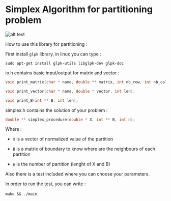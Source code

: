 # Simplex Algorithm for partitioning problem

![alt text](https://github.com/TimeEngineer/simplex/blob/master/partitioning.png "image")

How to use this library for partitioning :

First install `glpk` library, in linux you can type :

```sudo apt-get install glpk-utils libglpk-dev glpk-doc```

io.h contains basic input/output for matrix and vector :

```C
void print_matrix(char * name, double ** matrix, int nb_row, int nb_column);
```

```C
void print_vector(char * name, double * vector, int len);
```

```C
void print_B(int ** B, int len);
```

simplex.h contains the solution of your problem :

```C
double ** simplex_procedure(double * X, int ** B, int n);
```

Where :

- `X` is a vector of normalized value of the partition

- `B` is a matrix of boundary to know where are the neighbours of each partition

- `n` is the number of partition (lenght of X and B)

Also there is a test included where you can choose your parameters.

In order to run the test, you can write :

```make && ./main```.